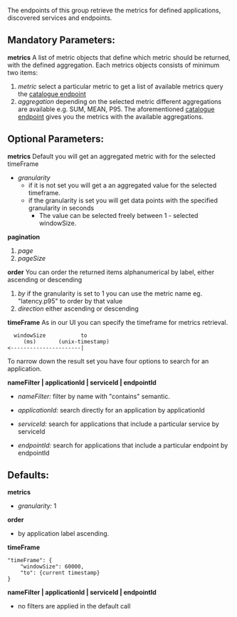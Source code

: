 The endpoints of this group retrieve the metrics for defined applications, discovered services and endpoints.

## Mandatory Parameters:

**metrics** A list of metric objects that define which metric should be returned, with the defined aggregation. Each metrics objects consists of minimum two items:
1. *metric* select a particular metric to get a list of available metrics query the [catalogue endpoint](#operation/getMetricDefinitions)
2. *aggregation* depending on the selected metric different aggregations are available e.g. SUM, MEAN, P95. The aforementioned [catalogue endpoint](#operation/getMetricDefinitions) gives you the metrics with the available aggregations.

## Optional Parameters:

**metrics** Default you will get an aggregated metric with for the selected timeFrame 

* *granularity* 
  * if it is not set you will get a an aggregated value for the selected timeframe. 
  * if the granularity is set you will get data points with the specified granularity in seconds
    * The value can be selected freely between 1 - selected windowSize.
 
   
**pagination**
1. *page*
2. *pageSize*



**order** You can order the returned items alphanumerical by label, either ascending or descending
1. *by* if the granularity is set to 1 you can use the metric name eg. "latency.p95" to order by that value
1. *direction* either ascending or descending

**timeFrame** As in our UI you can specify the timeframe for metrics retrieval.
```
  windowSize           to
     (ms)       (unix-timestamp)
<----------------------|
```

To narrow down the result set you have four options to search for an application.

**nameFilter | applicationId | serviceId | endpointId**

* *nameFilter:* filter by name with "contains" semantic.

* *applicationId:* search directly for an application by applicationId 

* *serviceId:* search for applications that include a particular service by serviceId

* *endpointId:* search for applications that include a particular endpoint by endpointId

## Defaults:

**metrics**
* *granularity:* 1

**order**
* by application label ascending.

**timeFrame**
```
"timeFrame": {
	"windowSize": 60000,
	"to": {current timestamp}
}
```

**nameFilter | applicationId | serviceId | endpointId**
* no filters are applied in the default call
